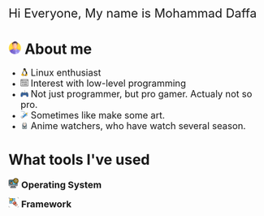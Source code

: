 <font size=5>
    Hi Everyone, My name is Mohammad Daffa
</font>


# <img src="./Icons/man.png" width="25" height="25"/> About me
- <font size="4">
    <img src="./Icons/linux.png" width="15" height="15"/>
    Linux enthusiast
  </font>
- <font size="4">
    <img src="./Icons/binary.png" width="15" height="15"/>
    Interest with low-level programming
  </font>
- <font size="4">
    <img src="./Icons/gaming.png" width="15" height="15"/>
    Not just programmer, but pro gamer. Actualy not so pro.
  </font>
- <font size="4">
    <img src="./Icons/pencil.png" width="15" height="15"/>
    Sometimes like make some art.
  </font>
- <font size="4">
    <img src="./Icons/ghost.png" width="15" height="15"/>
    Anime watchers, who have watch several season.
  </font>

# What tools I've used

<font size="4"><img src="./Icons/OS.png" width="20" heigth="20"/> **Operating System**</font>

<font size="4"><img src="./Icons/framework.png" width="20" heigth="20"/> **Framework**</font>